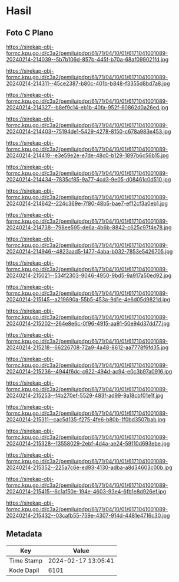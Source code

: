 # Hasil

## Foto C Plano

https://sirekap-obj-formc.kpu.go.id/c3a2/pemilu/pdpr/61/71/04/10/01/6171041001089-20240214-214039--5b7b106d-857b-445f-b70a-68af099021fd.jpg

https://sirekap-obj-formc.kpu.go.id/c3a2/pemilu/pdpr/61/71/04/10/01/6171041001089-20240214-214311--45ce2387-b80c-401b-b848-f3355d8bd7a8.jpg

https://sirekap-obj-formc.kpu.go.id/c3a2/pemilu/pdpr/61/71/04/10/01/6171041001089-20240214-214327--b8ef9c14-eb1b-40fa-952f-60862d0a26ed.jpg

https://sirekap-obj-formc.kpu.go.id/c3a2/pemilu/pdpr/61/71/04/10/01/6171041001089-20240214-214403--75194de1-5429-4278-8150-c678a983e453.jpg

https://sirekap-obj-formc.kpu.go.id/c3a2/pemilu/pdpr/61/71/04/10/01/6171041001089-20240214-214419--e3e59e2e-e7de-48c0-b129-1897b6c56b15.jpg

https://sirekap-obj-formc.kpu.go.id/c3a2/pemilu/pdpr/61/71/04/10/01/6171041001089-20240214-214434--7835cf85-9a77-4cd3-9e05-d08461c0d510.jpg

https://sirekap-obj-formc.kpu.go.id/c3a2/pemilu/pdpr/61/71/04/10/01/6171041001089-20240214-214642--224c369e-7f80-48b5-bae7-ef12cf3a0eb1.jpg

https://sirekap-obj-formc.kpu.go.id/c3a2/pemilu/pdpr/61/71/04/10/01/6171041001089-20240214-214738--798ee595-de6a-4b6b-8842-c625c97f4e78.jpg

https://sirekap-obj-formc.kpu.go.id/c3a2/pemilu/pdpr/61/71/04/10/01/6171041001089-20240214-214946--4823aad5-1477-4aba-b032-7853e5426705.jpg

https://sirekap-obj-formc.kpu.go.id/c3a2/pemilu/pdpr/61/71/04/10/01/6171041001089-20240214-215021--534f2303-9046-4950-9bd5-9a917a50ed92.jpg

https://sirekap-obj-formc.kpu.go.id/c3a2/pemilu/pdpr/61/71/04/10/01/6171041001089-20240214-215145--a219690a-55b5-453a-9d1e-4e6d05d9821d.jpg

https://sirekap-obj-formc.kpu.go.id/c3a2/pemilu/pdpr/61/71/04/10/01/6171041001089-20240214-215202--264e8e6c-0f96-4915-aa91-50e94d37dd77.jpg

https://sirekap-obj-formc.kpu.go.id/c3a2/pemilu/pdpr/61/71/04/10/01/6171041001089-20240214-215218--66226708-72a9-4a48-8612-aa7778f6fd35.jpg

https://sirekap-obj-formc.kpu.go.id/c3a2/pemilu/pdpr/61/71/04/10/01/6171041001089-20240214-215236--4944f6dc-c622-494d-ac94-e0c3b97a0916.jpg

https://sirekap-obj-formc.kpu.go.id/c3a2/pemilu/pdpr/61/71/04/10/01/6171041001089-20240214-215253--f4b270ef-5529-483f-ad99-9a18cbf01e1f.jpg

https://sirekap-obj-formc.kpu.go.id/c3a2/pemilu/pdpr/61/71/04/10/01/6171041001089-20240214-215311--cac5d135-f275-4fe6-b80b-1f0bd3507bab.jpg

https://sirekap-obj-formc.kpu.go.id/c3a2/pemilu/pdpr/61/71/04/10/01/6171041001089-20240214-215328--13558029-2ebf-4d4a-ae24-59110d693ebe.jpg

https://sirekap-obj-formc.kpu.go.id/c3a2/pemilu/pdpr/61/71/04/10/01/6171041001089-20240214-215352--225a7c6e-ed93-4130-adba-a8d34603c00b.jpg

https://sirekap-obj-formc.kpu.go.id/c3a2/pemilu/pdpr/61/71/04/10/01/6171041001089-20240214-215415--6c1af50e-194e-4603-93e4-6fb1e8d926ef.jpg

https://sirekap-obj-formc.kpu.go.id/c3a2/pemilu/pdpr/61/71/04/10/01/6171041001089-20240214-215432--03cafb55-759e-4307-914d-4481e4716c30.jpg


## Metadata

| Key        | Value               |
| ---------- | ------------------- |
| Time Stamp | 2024-02-17 13:05:41 |
| Kode Dapil | 6101                |



